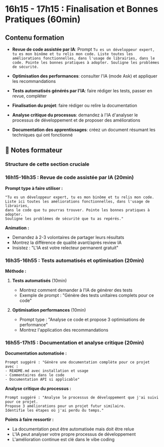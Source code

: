 # 16h15 - 17h15 : Finalisation et Bonnes Pratiques (60min)

## Contenu formation

- **Revue de code assistée par IA**: Prompt `Tu es un développeur expert, tu es mon binôme et tu relis mon code. Liste toutes les améliorations fonctionnelles, dans l'usage de librairies, dans le code. Pointe les bonnes pratiques à adopter. Souligne les problèmes de sécurité.`

- **Optimisation des performances**: consulter l'IA (mode Ask) et appliquer les recommandations

- **Tests automatisés générés par l'IA**: faire rédiger les tests, passer en revue, compléter

- **Finalisation du projet**: faire rédiger ou relire la documentation

- **Analyse critique du processus**: demandez à l'IA d'analyser le processus de développement et de proposer des améliorations

- **Documentation des apprentissages**: créez un document résumant les techniques qui ont fonctionné

## 📝 Notes formateur

### Structure de cette section cruciale

### 16h15-16h35 : Revue de code assistée par IA (20min)

**Prompt type à faire utiliser :**
```
"Tu es un développeur expert, tu es mon binôme et tu relis mon code. 
Liste ici toutes les améliorations fonctionnelles, dans l'usage de librairies, 
dans le code que tu pourras trouver. Pointe les bonnes pratiques à adopter. 
Souligne les problèmes de sécurité que tu as repérés."
```

**Animation :**
- Demandez à 2-3 volontaires de partager leurs résultats
- Montrez la différence de qualité avant/après review IA
- Insistez : "L'IA est votre relecteur permanent gratuit"

### 16h35-16h55 : Tests automatisés et optimisation (20min)

**Méthode :**
1. **Tests automatisés** (10min)
   - Montrez comment demander à l'IA de générer des tests
   - Exemple de prompt : "Génère des tests unitaires complets pour ce code"

2. **Optimisation performances** (10min)
   - Prompt type : "Analyse ce code et propose 3 optimisations de performance"
   - Montrez l'application des recommandations

### 16h55-17h15 : Documentation et analyse critique (20min)

**Documentation automatisée :**
```
Prompt suggéré : "Génère une documentation complète pour ce projet avec :
- README.md avec installation et usage
- Commentaires dans le code
- Documentation API si applicable"
```

**Analyse critique du processus :**
```
Prompt suggéré : "Analyse le processus de développement que j'ai suivi pour ce projet.
Propose 3 améliorations pour un projet futur similaire.
Identifie les étapes où j'ai perdu du temps."
```

**Points à faire ressortir :**
- La documentation peut être automatisée mais doit être relue
- L'IA peut analyser votre propre processus de développement
- L'amélioration continue est clé dans le vibe coding
